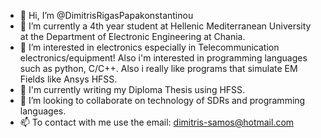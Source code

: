 - 👋 Hi, I’m @DimitrisRigasPapakonstantinou
- 🌱 I’m currently a 4th year student at Hellenic Mediterranean University at the Department of Electronic Engineering at Chania.
- 👀 I’m interested in electronics especially in Telecommunication electronics/equipment! Also i'm interested in programming languages such as python, C/C++. Also i really like programs that simulate EM Fields like Ansys HFSS. 
- 👀 I'm currently writing my Diploma Thesis using HFSS.
- 💞️ I’m looking to collaborate on technology of SDRs and programming languages.
- 📫 To contact with me use the email: dimitris-samos@hotmail.com

<!---
DimitrisRigasPapakonstantinou/DimitrisRigasPapakonstantinou is a ✨ special ✨ repository because its `README.md` (this file) appears on your GitHub profile.
You can click the Preview link to take a look at your changes.
--->
